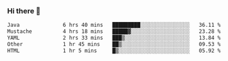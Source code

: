 ### Hi there 👋

<!--START_SECTION:waka-->

```txt
Java              6 hrs 40 mins   █████████░░░░░░░░░░░░░░░░   36.11 %
Mustache          4 hrs 18 mins   █████▓░░░░░░░░░░░░░░░░░░░   23.28 %
YAML              2 hrs 33 mins   ███▒░░░░░░░░░░░░░░░░░░░░░   13.84 %
Other             1 hr 45 mins    ██▒░░░░░░░░░░░░░░░░░░░░░░   09.53 %
HTML              1 hr 5 mins     █▒░░░░░░░░░░░░░░░░░░░░░░░   05.92 %
```

<!--END_SECTION:waka-->

<!--
**jerry-shao/jerry-shao** is a ✨ _special_ ✨ repository because its `README.md` (this file) appears on your GitHub profile.

Here are some ideas to get you started:

- 🔭 I’m currently working on ...
- 🌱 I’m currently learning ...
- 👯 I’m looking to collaborate on ...
- 🤔 I’m looking for help with ...
- 💬 Ask me about ...
- 📫 How to reach me: ...
- 😄 Pronouns: ...
- ⚡ Fun fact: ...
-->
